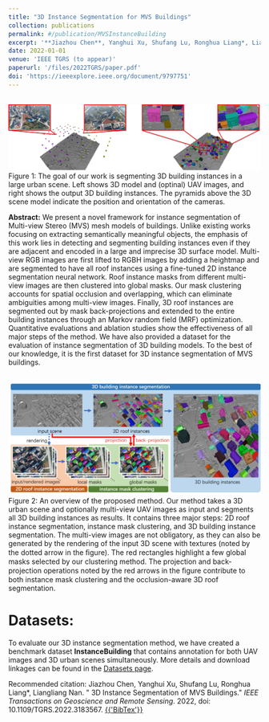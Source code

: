 ```yaml
---
title: "3D Instance Segmentation for MVS Buildings"
collection: publications
permalink: #/publication/MVSInstanceBuilding
excerpt: '**Jiazhou Chen**, Yanghui Xu, Shufang Lu, Ronghua Liang*, Liangliang Nan'
date: 2022-01-01
venue: 'IEEE TGRS (to appear)'
paperurl: '/files/2022TGRS/paper.pdf'
doi: 'https://ieeexplore.ieee.org/document/9797751'
---
```

<br/><img src='/files/2022TGRS/teaser.png' alt=""><br>
Figure 1: The goal of our work is segmenting 3D building instances in a large urban scene. Left shows 3D model and (optinal) UAV images, and right shows the output 3D building instances. The pyramids above the 3D scene model indicate the position and orientation of the cameras.

<b>Abstract:</b> We present a novel framework for instance segmentation of Multi-view Stereo (MVS) mesh models of buildings. Unlike existing works focusing on extracting semantically meaningful objects, the emphasis of this work lies in detecting and segmenting building instances even if they are adjacent and encoded in a large and imprecise 3D surface model. Multi-view RGB images are first lifted to RGBH images by adding a heightmap and are segmented to have all roof instances using a fine-tuned 2D instance segmentation neural network. Roof instance masks from different multi-view images are then clustered into global masks. Our mask clustering accounts for spatial occlusion and overlapping, which can eliminate ambiguities among multi-view images. Finally, 3D roof instances are segmented out by mask back-projections and extended to the entire building instances through an Markov random field (MRF) optimization. Quantitative evaluations and ablation studies show the effectiveness of all major steps of the method. We have also provided a dataset for the evaluation of instance segmentation of 3D building models. To the best of our knowledge, it is the first dataset for 3D instance segmentation of MVS buildings. 


<br/><img src='/files/2022TGRS/pipeline.png' alt=""><br>
Figure 2: An overview of the proposed method. Our method takes a 3D urban scene and optionally multi-view UAV images as input and segments all 3D building instances as results. It contains three major steps: 2D roof instance segmentation, instance mask clustering, and 3D building instance segmentation. The multi-view images are not obligatory, as they can also be generated by the rendering of the input 3D scene with textures (noted by the dotted arrow in the ﬁgure). The red rectangles highlight a few global masks selected by our clustering method. The projection and back-projection operations noted by the red arrows in the ﬁgure contribute to both instance mask clustering and the occlusion-aware 3D roof segmentation.

<b>Datasets:</b> 
======
To evaluate our 3D instance segmentation method, we have created a benchmark dataset **InstanceBuilding** that contains annotation for both UAV images and 3D urban scenes simultaneously. More details and download linkages can be found in the [Datasets page](https://californiachen.github.io/datasets/).

Recommended citation: Jiazhou Chen, Yanghui Xu, Shufang Lu, Ronghua Liang*, Liangliang Nan. &quot; 3D Instance Segmentation of MVS Buildings.&quot; <i>IEEE Transactions on Geoscience and Remote Sensing</i>. 2022, doi: 10.1109/TGRS.2022.3183567. <a href="{{ '../../files/2022TGRS/ref.txt' }}"> {{'BibTex'}}</a>

